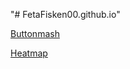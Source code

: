"# FetaFisken00.github.io" 

[Buttonmash](./buttonmash/dist/index.html)

[Heatmap](./map-shit/dist/index.html)
